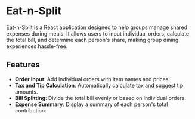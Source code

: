 # Eat-n-Split

Eat-n-Split is a React application designed to help groups manage shared expenses during meals. It allows users to input individual orders, calculate the total bill, and determine each person's share, making group dining experiences hassle-free.

## Features

- **Order Input**: Add individual orders with item names and prices.
- **Tax and Tip Calculation**: Automatically calculate tax and suggest tip amounts.
- **Bill Splitting**: Divide the total bill evenly or based on individual orders.
- **Expense Summary**: Display a summary of each person's total contribution.
